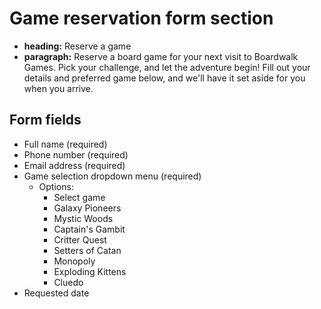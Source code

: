 # Game reservation form section 

- **heading:** Reserve a game
- **paragraph:** Reserve a board game for your next visit to Boardwalk Games. Pick your challenge, and let the adventure begin! Fill out your details and preferred game below, and we'll have it set aside for you when you arrive.

## Form fields

- Full name (required)
- Phone number (required)
- Email address (required)
- Game selection dropdown menu (required)
    - Options:
        - Select game
        - Galaxy Pioneers
        - Mystic Woods
        - Captain's Gambit
        - Critter Quest
        - Setters of Catan
        - Monopoly
        - Exploding Kittens
        - Cluedo
- Requested date

